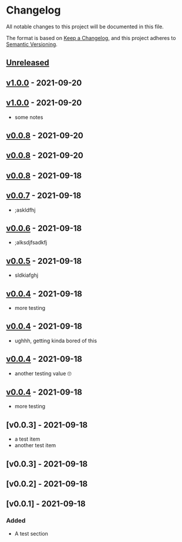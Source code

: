 # Changelog

All notable changes to this project will be documented in this file.

The format is based on [Keep a Changelog](https://keepachangelog.com/en/1.0.0/),
and this project adheres to [Semantic Versioning](https://semver.org/spec/v2.0.0.html).

## [Unreleased]

## [v1.0.0] - 2021-09-20

## [v1.0.0] - 2021-09-20

-   some notes

## [v0.0.8] - 2021-09-20

## [v0.0.8] - 2021-09-20

## [v0.0.8] - 2021-09-18

## [v0.0.7] - 2021-09-18

-   ;askldfhj

## [v0.0.6] - 2021-09-18

-   ;alksdjfsadkfj

## [v0.0.5] - 2021-09-18

-   sldkiafghj

## [v0.0.4] - 2021-09-18

-   more testing

## [v0.0.4] - 2021-09-18

-   ughhh, getting kinda bored of this

## [v0.0.4] - 2021-09-18

-   another testing value 🙄

## [v0.0.4] - 2021-09-18

-   more testing

## [v0.0.3] - 2021-09-18

-   a test item
-   another test item

## [v0.0.3] - 2021-09-18

## [v0.0.2] - 2021-09-18

## [v0.0.1] - 2021-09-18

### Added

-   A test section

[Unreleased]: https://github.com/BenDev9/deployment-testing/compare/v1.0.0...HEAD

[v1.0.0]: https://github.com/BenDev9/deployment-testing/compare/v1.0.0...v1.0.0

[v1.0.0]: https://github.com/BenDev9/deployment-testing/compare/v0.0.8...v1.0.0

[v0.0.8]: https://github.com/BenDev9/deployment-testing/compare/v0.0.8...v0.0.8

[v0.0.8]: https://github.com/BenDev9/deployment-testing/compare/v0.0.8...v0.0.8

[v0.0.8]: https://github.com/BenDev9/deployment-testing/compare/v0.0.7...v0.0.8

[v0.0.7]: https://github.com/BenDev9/deployment-testing/compare/v0.0.6...v0.0.7

[v0.0.6]: https://github.com/BenDev9/deployment-testing/compare/v0.0.5...v0.0.6

[v0.0.5]: https://github.com/BenDev9/deployment-testing/compare/v0.0.4...v0.0.5

[v0.0.4]: https://github.com/BenDev9/deployment-testing/compare/v0.0.4...v0.0.4

[v0.0.4]: https://github.com/BenDev9/deployment-testing/compare/v0.0.4...v0.0.4

[v0.0.4]: https://github.com/BenDev9/deployment-testing/compare/v0.0.4...v0.0.4

[v0.0.4]: https://github.com/BenDev9/deployment-testing/compare/v0.0.3...v0.0.4
